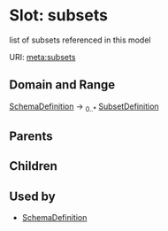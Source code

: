 
# Slot: subsets


list of subsets referenced in this model

URI: [meta:subsets](https://w3id.org/linkml/meta/subsets)


## Domain and Range

[SchemaDefinition](SchemaDefinition.md) ->  <sub>0..*</sub> [SubsetDefinition](SubsetDefinition.md)

## Parents


## Children


## Used by

 * [SchemaDefinition](SchemaDefinition.md)
